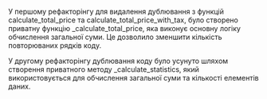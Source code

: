 У першому рефакторінгу для видалення дублювання з функцій calculate_total_price та calculate_total_price_with_tax, було створено приватну функцію _calculate_total_price, яка виконує основну логіку обчислення загальної суми. Це дозволило зменшити кількість повторюваних рядків коду.

У другому рефакторінгу дублювання коду було усунуто шляхом створення приватного методу _calculate_statistics, який використовується для обчислення загальної суми та кількості елементів даних.